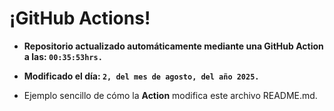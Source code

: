 # ¡GitHub Actions!
* **Repositorio actualizado automáticamente mediante una GitHub Action a las: `00:35:53hrs.`**
* **Modificado el día: `2, del mes de agosto, del año 2025.`**

* Ejemplo sencillo de cómo la **Action** modifica este archivo README.md.
